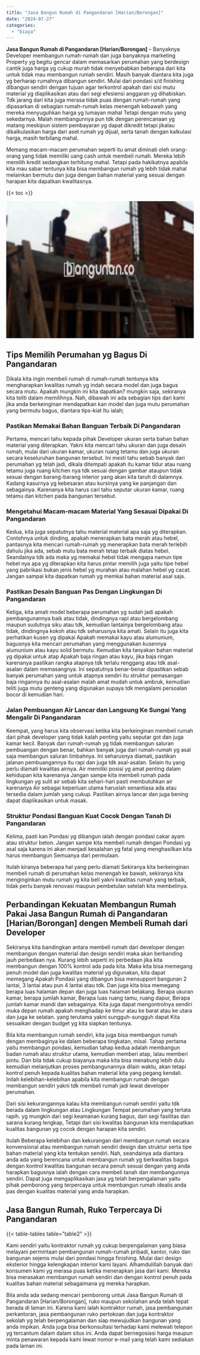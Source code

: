 ```yaml
---
title: "Jasa Bangun Rumah di Pangandaran [Harian/Borongan]"
date: "2024-07-27"
categories: 
  - "biaya"
---
```


**Jasa Bangun Rumah di Pangandaran \[Harian/Borongan\]** – Banyaknya Developer membangun rumah-rumah dan juga banyaknya marketing Property yg begitu gencar dalam memasarkan perumahan yang berdesign cantik juga harga yg cukup murah tidak menyebabkan beberapa dari kita untuk tidak mau membangun rumah sendiri. Masih banyak diantara kita juga yg berharap rumahnya dibangun sendiri. Mulai dari pondasi s/d finishing dibangun sendiri dengan tujuan agar terkontrol apakah dari sisi mutu material yg diaplikasikan atau dari segi efesiensi anggaran yg dihabiskan. Tdk jarang dari kita juga merasa tidak puas dengan rumah-rumah yang dipasarkan di sebagian rumah-rumah kelas menengah kebawah yang mereka menyuguhkan harga yg lumayan mahal Tetapi dengan mutu yang sekedarnya. Malah membangunnya pun tdk dengan perencanaan yg matang meskipun sistem pembayaran yg dapat dikredit tetapi jikalau dikalkulasikan harga dari aset rumah yg dijual, serta tanah dengan kalkulasi harga, masih terbilang mahal.

Memang macam-macam perumahan seperti itu amat diminati oleh orang-orang yang tidak memiliki uang cash untuk membeli rumah. Mereka lebih memilih kredit sedangkan terhitung mahal. Tetapi pada hakikatnya apabila kita mau sabar tentunya kita bisa membangun rumah yg lebih tidak mahal melainkan bermutu dan juga dengan bahan material yang sesuai dengan harapan kita dapatkan kwalitasnya.

{{< toc >}}

![Jasa Bangun Rumah di Pangandaran [Harian/Borongan]](/images/borong-bangunan-28.png)

## Tips Memilih Perumahan yg Bagus Di Pangandaran

Dikala kita ingin membeli rumah di rumah-rumah tentunya kita mengharapkan kwalitas rumah yg indah secara model dan juga bagus secara mutu. Apakah mungkin ini kita dapatkan? mungkin saja, sekiranya kita teliti dalam memilihnya. Nah, dibawah ini ada sebagian tips dari kami jika anda berkeinginan mendapatkan kan model dan juga mutu perumahan yang bermutu bagus, diantara tips-kiat Itu ialah;

### Pastikan Memakai Bahan Banguan Terbaik Di Pangandaran

Pertama, mencari tahu kepada pihak Developer ukuran serta bahan bahan material yang diterapkan. Yakni kita mencari tahu ukuran dan juga desain rumah, mulai dari ukuran kamar, ukuran ruang tetamu dan juga ukuran secara keseluruhan bangunan tersebut. Ini mesti tahu sebab banyak dari perumahan yg telah jadi, dikala ditempati apakah itu kamar tidur atau ruang tetamu juga ruang kitchen nya tdk sesuai dengan gambar ataupun tidak sesuai dengan barang-barang interior yang akan kita taruh di dalamnya. Kadang kasurnya yg kebesaran atau kursinya yang ke panjangan dan sebagainya. Karenanya kita harus cari tahu seputar ukuran kamar, ruang tetamu dan kitchen pada bangunan tersebut.

### Mengetahui Macam-macam Material Yang Sesauai Dipakai Di Pangandaran

Kedua, kita juga sepatutnya tahu material material apa saja yg diterapkan. Contohnya untuk dinding, apakah menerapkan bata merah atau hebel, pantasnya kita mencari rumah-rumah yg menerapkan bata merah terlebih dahulu jika ada, sebab mutu bata merah tetap terbaik diatas hebel. Seandainya tdk ada maka yg memakai hebel tidak mengapa namun tipe hebel nya apa yg diterapkan kita harus pintar memilih juga yaitu tipe hebel yang pabrikasi bukan jenis hebel yg murahan atau malahan hebel yg cacat. Jangan sampai kita dapatkan rumah yg memkai bahan material asal saja.

### Pastikan Desain Banguan Pas Dengan Lingkungan Di Pangandaran

Ketiga, kita amati model beberapa perumahan yg sudah jadi apakah pembangunannya baik atau tidak, dindingnya rapi atau bergelombang maupun sudutnya siku atau tdk, kemudian lantainya bergelombang atau tidak, dindingnya kokoh atau tdk seharusnya kita amati. Selain itu juga kita perhatikan kusen yg dipakai Apakah memakai kayu atau alumunium, bagusnya kita mencari perumahan yang menggunakan kusennya alumunium atau kayu solid bermutu. Kemudian kita tanyakan bahan material yg dipakai untuk atap Apakah baja ringan atau kayu, jika baja ringan karenanya pastikan rangka atapnya tdk terlalu renggang atau tdk asal-asalan dalam memasangnya. Ini sepatutnya benar-benar dipastikan sebab banyak perumahan yang untuk atapnya sendiri itu struktur pemasangan baja ringannya itu asal-asalan malah amat mudah untuk ambruk, kemudian teliti juga mutu genteng yang digunakan supaya tdk mengalami persoalan bocor di kemudian hari.

### Jalan Pembuangan Air Lancar dan Langsung Ke Sungai Yang Mengalir Di Pangandaran

Keempat, yang harus kita observasi ketika kita berkeinginan membeli rumah dari pihak developer yang tidak kalah penting yaitu seputar got dan juga kamar kecil. Banyak dari rumah-rumah yg tidak membangun saluran pembuangan dengan benar, bahkan banyak juga dari rumah-rumah yg asal saja membangun saluran limbahnya. Ini seharusnya diamati, pastikan jalanan pembuangannya itu rapi dan juga tdk asal-asalan. Selain itu yang perlu diamati kwalitas airnya. Air memiliki posisi yg amat penting dalam kehidupan kita karenanya Jangan sampe kita membeli rumah pada lingkungan yg sulit air sebab kita sehari-hari pasti membutuhkan air karenanya Air sebagai keperluan utama haruslah senantiasa ada atau tersedia dalam jumlah yang cukup. Pastikan airnya lancar dan juga bening dapat diaplikasikan untuk masak.

### Struktur Pondasi Banguan Kuat Cocok Dengan Tanah Di Pangandaran

Kelima, pasti kan Pondasi yg dibangun ialah dengan pondasi cakar ayam atau struktur beton. Jangan sampe kita membeli rumah dengan Pondasi yg asal saja karena ini akan menjadi kesalahan yg fatal yang menghasilkan kita harus membangun Semuanya dari permulaan.

Itulah kiranya beberapa hal yang perlu diamati Sekiranya kita berkeinginan membeli rumah di perumahan kelas menengah ke bawah, sekiranya kita menginginkan mutu rumah yg kita beli yakni kwalitas rumah yang terbaik, tidak perlu banyak renovasi maupun pembetulan setelah kita membelinya.

## Perbandingan Kekuatan Membangun Rumah Pakai Jasa Bangun Rumah di Pangandaran \[Harian/Borongan\] dengen Membeli Rumah dari Developer

Sekiranya kita bandingkan antara membeli rumah dari developer dengan membangun dengan material dan design sendiri maka akan berbanding jauh perbedaan nya. Kurang lebih seperti ini perbedaan jika kita membangun dengan 100% kontrol ada pada kita. Maka kita bisa memegang penuh model dan juga kwalitas material yg digunakan, kita dapat memegang Apakah Pondasi yang dibangun bisa mensupport bangunan 2 lantai, 3 lantai atau pun 4 lantai atau tdk. Dan juga kita bisa memegang berapa luas halaman depan dan juga luas halaman belakang. Berapa ukuran kamar, berapa jumlah kamar, Berapa luas ruang tamu, ruang dapur, Berapa jumlah kamar mandi dan sebagainya. Kita juga dapat mengontrolnya sendiri muka depan rumah apakah menghadap ke timur atau ke barat atau ke utara dan juga ke selatan. yang terutama yakni sungguh-sungguh dapat Kita sesuaikan dengan budget yg kita siapkan tentunya.

Bila kita membangun rumah sendiri, kita juga bisa membangun rumah dengan membaginya ke dalam beberapa tingkatan, misal. Tahap pertama yaitu membangun pondasi, kemudian tahap kedua adalah membangun badan rumah atau struktur utama, kemudian memberi atap, lalau memberi pintu. Dan bila tidak cukup biayanya maka kita bisa menabung lebih dulu kemudian melanjutkan proses pembangunannya dilain waktu, akan tetapi kontrol penuh kepada kualitas bahan material kita yang pegang kendali. Inilah kelebihan-kelebihan apabila kita membangun rumah dengan membangun sendiri yakni tdk membeli rumah jadi lewat developer perumahan.

Dari sisi kekurangannya kalau kita membangun rumah sendiri yaitu tdk berada dalam lingkungan atau Lingkungan Tempat perumahan yang tertata rapih. yg mungkin dari segi keamanan kurang bagus, dari segi fasilitas dan sarana kurang lengkap, Tetapi dari sisi kwalitas bangunan kita mendapatkan kualitas bangunan yg cocok dengan harapan kita sendiri.

Itulah Beberapa kelebihan dan kekurangan dari membangun rumah secara konvensional atau membangun rumah sendiri design dan struktur serta tipe bahan material yang kita tentukan sendiri. Nah, seandainya ada diantara anda ada yang berencana untuk membangun rumah yg berkwalitas bagus dengan kontrol kwalitas bangunan secara penuh sesuai dengan yang anda harapkan bagusnya ialah dengan cara membeli tanah dan membangunnya sendiri. Dapat juga mengaplikasikan jasa yg telah berpengalaman yaitu pihak pemborong yang terpercaya untuk membangun rumah idealis anda pas dengan kualitas material yang anda harapkan.

## Jasa Bangun Rumah, Ruko Terpercaya Di Pangandaran

{{< table-tables table="table2" >}}

Kami sendiri yaitu kontraktor rumah yg cukup berpengalaman yang biasa melayani permintaan pembangunan rumah-rumah pribadi, kantor, ruko dan bangunan sejenis mulai dari pondasi hingga finishing. Mulai dari design eksterior hingga kelengkapan interior kami layani. Alhamdulillah banyak dari konsumen kami yg merasa puas ketika menerapkan jasa dari kami. Mereka bisa merasakan membangun rumah sendiri dan dengan kontrol penuh pada kualitas bahan material sebagaimana yg mereka harapkan.

Bila anda ada sedang mencari pemborong untuk Jasa Bangun Rumah di Pangandaran \[Harian/Borongan\], ruko maupun sekolahan anda telah tepat berada di laman ini. Karena kami ialah kontraktor rumah, jasa pembangunan perkantoran, jasa pembangunan ruko pertokoan dan juga kontraktor sekolah yg telah berpengalaman dan siap mewujudkan bangunan yang anda impikan. Anda juga bisa berkonsultasi terhadap kami melewati telepon yg tercantum dalam dalam situs ini. Anda dapat bernegosiasi harga maupun minta penawaran kepada kami lewat nomor e-mail yang telah kami sediakan pada laman ini.
